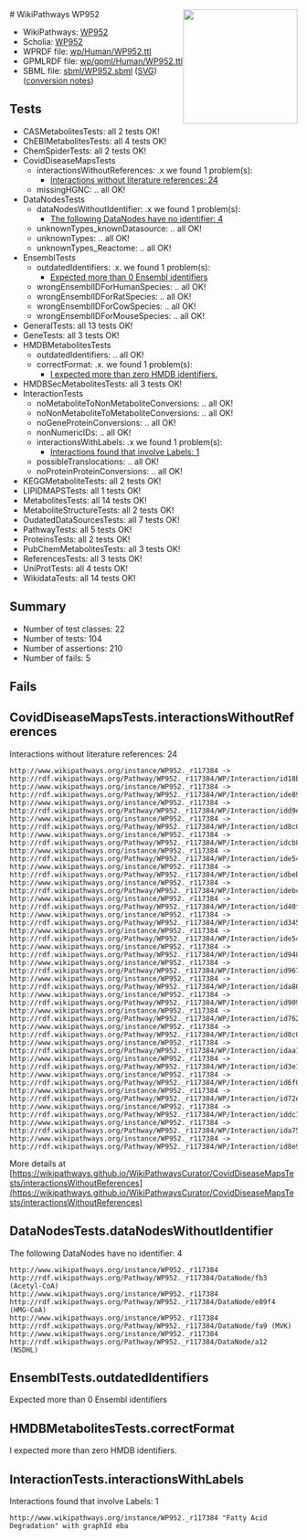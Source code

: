 <img style="float: right; width: 200px" src="../logo.png" />
# WikiPathways WP952

* WikiPathways: [WP952](https://identifiers.org/wikipathways:WP952)
* Scholia: [WP952](https://scholia.toolforge.org/wikipathways/WP952)
* WPRDF file: [wp/Human/WP952.ttl](../wp/Human/WP952.ttl)
* GPMLRDF file: [wp/gpml/Human/WP952.ttl](../wp/gpml/Human/WP952.ttl)
* SBML file: [sbml/WP952.sbml](../sbml/WP952.sbml) ([SVG](../sbml/WP952.svg)) ([conversion notes](../sbml/WP952.txt))

## Tests
* CASMetabolitesTests: all 2 tests OK!
* ChEBIMetabolitesTests: all 4 tests OK!
* ChemSpiderTests: all 2 tests OK!
* CovidDiseaseMapsTests
    * interactionsWithoutReferences: .x we found 1 problem(s):
        * [Interactions without literature references: 24](#9701cd04)
    * missingHGNC: .. all OK!
* DataNodesTests
    * dataNodesWithoutIdentifier: .x we found 1 problem(s):
        * [The following DataNodes have no identifier: 4](#d2d32fa3)
    * unknownTypes_knownDatasource: .. all OK!
    * unknownTypes: .. all OK!
    * unknownTypes_Reactome: .. all OK!
* EnsemblTests
    * outdatedIdentifiers: .x. we found 1 problem(s):
        * [Expected more than 0 Ensembl identifiers](#f44398b7)
    * wrongEnsemblIDForHumanSpecies: .. all OK!
    * wrongEnsemblIDForRatSpecies: .. all OK!
    * wrongEnsemblIDForCowSpecies: .. all OK!
    * wrongEnsemblIDForMouseSpecies: .. all OK!
* GeneralTests: all 13 tests OK!
* GeneTests: all 3 tests OK!
* HMDBMetabolitesTests
    * outdatedIdentifiers: .. all OK!
    * correctFormat: .x. we found 1 problem(s):
        * [I expected more than zero HMDB identifiers.](#ad154c1e)
* HMDBSecMetabolitesTests: all 3 tests OK!
* InteractionTests
    * noMetaboliteToNonMetaboliteConversions: .. all OK!
    * noNonMetaboliteToMetaboliteConversions: .. all OK!
    * noGeneProteinConversions: .. all OK!
    * nonNumericIDs: .. all OK!
    * interactionsWithLabels: .x we found 1 problem(s):
        * [Interactions found that involve Labels: 1](#630d2678)
    * possibleTranslocations: .. all OK!
    * noProteinProteinConversions: .. all OK!
* KEGGMetaboliteTests: all 2 tests OK!
* LIPIDMAPSTests: all 1 tests OK!
* MetabolitesTests: all 14 tests OK!
* MetaboliteStructureTests: all 2 tests OK!
* OudatedDataSourcesTests: all 7 tests OK!
* PathwayTests: all 5 tests OK!
* ProteinsTests: all 2 tests OK!
* PubChemMetabolitesTests: all 3 tests OK!
* ReferencesTests: all 3 tests OK!
* UniProtTests: all 4 tests OK!
* WikidataTests: all 14 tests OK!


## Summary

* Number of test classes: 22
* Number of tests: 104
* Number of assertions: 210
* Number of fails: 5

## Fails

<a name="9701cd04" />

## CovidDiseaseMapsTests.interactionsWithoutReferences

Interactions without literature references: 24
```
http://www.wikipathways.org/instance/WP952._r117384 -> http://rdf.wikipathways.org/Pathway/WP952._r117384/WP/Interaction/id18b405eb
http://www.wikipathways.org/instance/WP952._r117384 -> http://rdf.wikipathways.org/Pathway/WP952._r117384/WP/Interaction/ide896638b
http://www.wikipathways.org/instance/WP952._r117384 -> http://rdf.wikipathways.org/Pathway/WP952._r117384/WP/Interaction/idd9e81342
http://www.wikipathways.org/instance/WP952._r117384 -> http://rdf.wikipathways.org/Pathway/WP952._r117384/WP/Interaction/id8c0a30c_1
http://www.wikipathways.org/instance/WP952._r117384 -> http://rdf.wikipathways.org/Pathway/WP952._r117384/WP/Interaction/idcb8b6e28
http://www.wikipathways.org/instance/WP952._r117384 -> http://rdf.wikipathways.org/Pathway/WP952._r117384/WP/Interaction/ide5458d2c_2
http://www.wikipathways.org/instance/WP952._r117384 -> http://rdf.wikipathways.org/Pathway/WP952._r117384/WP/Interaction/idbeb34093
http://www.wikipathways.org/instance/WP952._r117384 -> http://rdf.wikipathways.org/Pathway/WP952._r117384/WP/Interaction/idebc879da
http://www.wikipathways.org/instance/WP952._r117384 -> http://rdf.wikipathways.org/Pathway/WP952._r117384/WP/Interaction/id40fe32c9
http://www.wikipathways.org/instance/WP952._r117384 -> http://rdf.wikipathways.org/Pathway/WP952._r117384/WP/Interaction/id345e0042
http://www.wikipathways.org/instance/WP952._r117384 -> http://rdf.wikipathways.org/Pathway/WP952._r117384/WP/Interaction/ide5458d2c_1
http://www.wikipathways.org/instance/WP952._r117384 -> http://rdf.wikipathways.org/Pathway/WP952._r117384/WP/Interaction/id948fdbb2
http://www.wikipathways.org/instance/WP952._r117384 -> http://rdf.wikipathways.org/Pathway/WP952._r117384/WP/Interaction/id9671d92d
http://www.wikipathways.org/instance/WP952._r117384 -> http://rdf.wikipathways.org/Pathway/WP952._r117384/WP/Interaction/ida80b1646
http://www.wikipathways.org/instance/WP952._r117384 -> http://rdf.wikipathways.org/Pathway/WP952._r117384/WP/Interaction/id909d0097
http://www.wikipathways.org/instance/WP952._r117384 -> http://rdf.wikipathways.org/Pathway/WP952._r117384/WP/Interaction/id762a91cf
http://www.wikipathways.org/instance/WP952._r117384 -> http://rdf.wikipathways.org/Pathway/WP952._r117384/WP/Interaction/id8c0a30c_2
http://www.wikipathways.org/instance/WP952._r117384 -> http://rdf.wikipathways.org/Pathway/WP952._r117384/WP/Interaction/idaa10bdd0
http://www.wikipathways.org/instance/WP952._r117384 -> http://rdf.wikipathways.org/Pathway/WP952._r117384/WP/Interaction/id3e176368
http://www.wikipathways.org/instance/WP952._r117384 -> http://rdf.wikipathways.org/Pathway/WP952._r117384/WP/Interaction/id6f021411
http://www.wikipathways.org/instance/WP952._r117384 -> http://rdf.wikipathways.org/Pathway/WP952._r117384/WP/Interaction/id72e135b0
http://www.wikipathways.org/instance/WP952._r117384 -> http://rdf.wikipathways.org/Pathway/WP952._r117384/WP/Interaction/iddc179408
http://www.wikipathways.org/instance/WP952._r117384 -> http://rdf.wikipathways.org/Pathway/WP952._r117384/WP/Interaction/ida7576c7e
http://www.wikipathways.org/instance/WP952._r117384 -> http://rdf.wikipathways.org/Pathway/WP952._r117384/WP/Interaction/id8e99d634
```

More details at [https://wikipathways.github.io/WikiPathwaysCurator/CovidDiseaseMapsTests/interactionsWithoutReferences](https://wikipathways.github.io/WikiPathwaysCurator/CovidDiseaseMapsTests/interactionsWithoutReferences)

<a name="d2d32fa3" />

## DataNodesTests.dataNodesWithoutIdentifier

The following DataNodes have no identifier: 4
```
http://www.wikipathways.org/instance/WP952._r117384 http://rdf.wikipathways.org/Pathway/WP952._r117384/DataNode/fb3 (Acetyl-CoA)
http://www.wikipathways.org/instance/WP952._r117384 http://rdf.wikipathways.org/Pathway/WP952._r117384/DataNode/e89f4 (HMG-CoA)
http://www.wikipathways.org/instance/WP952._r117384 http://rdf.wikipathways.org/Pathway/WP952._r117384/DataNode/fa9 (MVK)
http://www.wikipathways.org/instance/WP952._r117384 http://rdf.wikipathways.org/Pathway/WP952._r117384/DataNode/a12 (NSDHL)
```

<a name="f44398b7" />

## EnsemblTests.outdatedIdentifiers

Expected more than 0 Ensembl identifiers
<a name="ad154c1e" />

## HMDBMetabolitesTests.correctFormat

I expected more than zero HMDB identifiers.
<a name="630d2678" />

## InteractionTests.interactionsWithLabels

Interactions found that involve Labels: 1
```
http://www.wikipathways.org/instance/WP952._r117384 "Fatty Acid Degradation" with graphId eba
```

